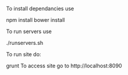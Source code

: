 To install dependancies use 

npm install
bower install

To run servers use

./runservers.sh

To run site do:

grunt
To access site go to http://localhost:8090